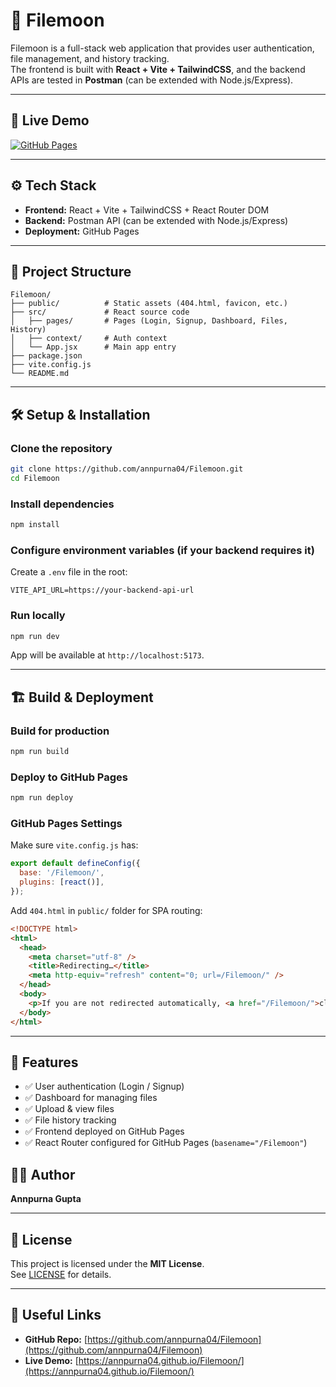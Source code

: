 
# 📂 Filemoon

Filemoon is a full-stack web application that provides user authentication, file management, and history tracking.  
The frontend is built with **React + Vite + TailwindCSS**, and the backend APIs are tested in **Postman** (can be extended with Node.js/Express).

---

## 🚀 Live Demo
[![GitHub Pages](https://img.shields.io/badge/Live-Filemoon-blue?style=flat-square)](https://annpurna04.github.io/Filemoon/)

---

## ⚙️ Tech Stack
- **Frontend:** React + Vite + TailwindCSS + React Router DOM  
- **Backend:** Postman API (can be extended with Node.js/Express)  
- **Deployment:** GitHub Pages  

---

## 📂 Project Structure
```
Filemoon/
├── public/          # Static assets (404.html, favicon, etc.)
├── src/             # React source code
│   ├── pages/       # Pages (Login, Signup, Dashboard, Files, History)
│   ├── context/     # Auth context
│   └── App.jsx      # Main app entry
├── package.json
├── vite.config.js
└── README.md
```

---

## 🛠️ Setup & Installation

### Clone the repository
```bash
git clone https://github.com/annpurna04/Filemoon.git
cd Filemoon
```

### Install dependencies
```bash
npm install
```

### Configure environment variables (if your backend requires it)
Create a `.env` file in the root:
```env
VITE_API_URL=https://your-backend-api-url
```

### Run locally
```bash
npm run dev
```
App will be available at `http://localhost:5173`.

---

## 🏗️ Build & Deployment

### Build for production
```bash
npm run build
```

### Deploy to GitHub Pages
```bash
npm run deploy
```

### GitHub Pages Settings
Make sure `vite.config.js` has:
```js
export default defineConfig({
  base: '/Filemoon/',
  plugins: [react()],
});
```

Add `404.html` in `public/` folder for SPA routing:
```html
<!DOCTYPE html>
<html>
  <head>
    <meta charset="utf-8" />
    <title>Redirecting…</title>
    <meta http-equiv="refresh" content="0; url=/Filemoon/" />
  </head>
  <body>
    <p>If you are not redirected automatically, <a href="/Filemoon/">click here</a>.</p>
  </body>
</html>
```

---

## 🔑 Features
- ✅ User authentication (Login / Signup)  
- ✅ Dashboard for managing files  
- ✅ Upload & view files  
- ✅ File history tracking  
- ✅ Frontend deployed on GitHub Pages  
- ✅ React Router configured for GitHub Pages (`basename="/Filemoon"`)


## 👩‍💻 Author
**Annpurna Gupta**

---

## 📜 License
This project is licensed under the **MIT License**.  
See [LICENSE](LICENSE) for details.

---

## 🔗 Useful Links
- **GitHub Repo:** [https://github.com/annpurna04/Filemoon](https://github.com/annpurna04/Filemoon)  
- **Live Demo:** [https://annpurna04.github.io/Filemoon/](https://annpurna04.github.io/Filemoon/)
